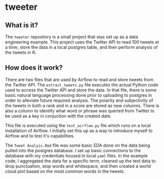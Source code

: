 # tweeter
## What is it?
The `tweeter` repository is a small project that was set up as a data engineering example. This project uses the Twitter API to read 100 tweets at a time, store the data in a local postgres table, and then perform analysis of the tweets in R.

## How does it work?
There are two files that are used by Airflow to read and store tweets from the Twitter API. The `extract_tweets.py` file executes the actual Python code used to access the Twitter API and store the data. In that file, there is some basic natural language processing done prior to uploading to postgres in order to alleviate future required analysis. The polarity and subjectivity of the tweets in both a rank and in a score are stored as new colunms. There is also a column to identify what word or phrase was queried from Twitter to be used as a key in conjuction with the created date. 

This file is executed using the  `test_airflow.py` file which runs on a local installation of Airflow. I initially set this up as a way to introduce myself to Airflow and to test it's capabilities. 

The `Tweet Analyis.Rmd` file was some basic EDA done on the data being pulled into the postgres database. I set up basic connections to the database with my credentials housed in local `yaml` files. In the example code, I aggregated the data for a specific term, cleaned up the text data to drop punctuation, stop words and whitespace, and then created a world cloud plot based on the most common words in the tweets.
